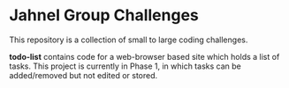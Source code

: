 # Jahnel Group Challenges

This repository is a collection of small to large coding challenges.

**todo-list** contains code for a web-browser based site which holds a list of tasks. This project is currently in Phase 1, in which tasks can be added/removed but not edited or stored.

